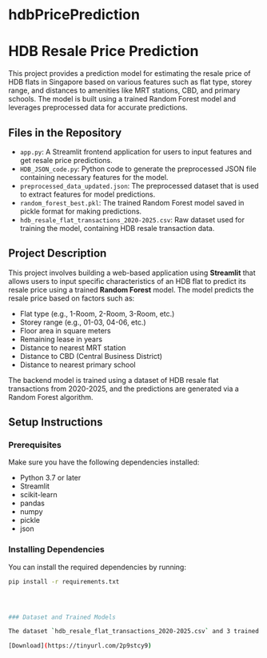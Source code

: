 # hdbPricePrediction

# HDB Resale Price Prediction

This project provides a prediction model for estimating the resale price of HDB flats in Singapore based on various features such as flat type, storey range, and distances to amenities like MRT stations, CBD, and primary schools. The model is built using a trained Random Forest model and leverages preprocessed data for accurate predictions.

## Files in the Repository

- `app.py`: A Streamlit frontend application for users to input features and get resale price predictions.
- `HDB_JSON_code.py`: Python code to generate the preprocessed JSON file containing necessary features for the model.
- `preprocessed_data_updated.json`: The preprocessed dataset that is used to extract features for model predictions.
- `random_forest_best.pkl`: The trained Random Forest model saved in pickle format for making predictions.
- `hdb_resale_flat_transactions_2020-2025.csv`: Raw dataset used for training the model, containing HDB resale transaction data.

## Project Description

This project involves building a web-based application using **Streamlit** that allows users to input specific characteristics of an HDB flat to predict its resale price using a trained **Random Forest** model. The model predicts the resale price based on factors such as:

- Flat type (e.g., 1-Room, 2-Room, 3-Room, etc.)
- Storey range (e.g., 01-03, 04-06, etc.)
- Floor area in square meters
- Remaining lease in years
- Distance to nearest MRT station
- Distance to CBD (Central Business District)
- Distance to nearest primary school

The backend model is trained using a dataset of HDB resale flat transactions from 2020-2025, and the predictions are generated via a Random Forest algorithm.

## Setup Instructions

### Prerequisites

Make sure you have the following dependencies installed:

- Python 3.7 or later
- Streamlit
- scikit-learn
- pandas
- numpy
- pickle
- json

### Installing Dependencies

You can install the required dependencies by running:

```bash
pip install -r requirements.txt




### Dataset and Trained Models

The dataset `hdb_resale_flat_transactions_2020-2025.csv` and 3 trained models are too large to upload directly to GitHub. You can download it from the following link:

[Download](https://tinyurl.com/2p9stcy9)

